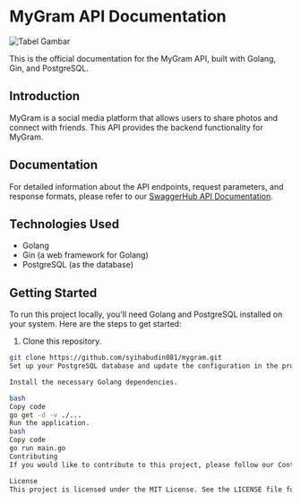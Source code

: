 # MyGram API Documentation

![Tabel Gambar](https://github.com/syihabudin081/mygram/assets/99803288/1dba183c-fb05-408a-b6ea-a85c4fad27ee)

This is the official documentation for the MyGram API, built with Golang, Gin, and PostgreSQL.

## Introduction

MyGram is a social media platform that allows users to share photos and connect with friends. This API provides the backend functionality for MyGram.

## Documentation

For detailed information about the API endpoints, request parameters, and response formats, please refer to our [SwaggerHub API Documentation](https://app.swaggerhub.com/apis-docs/SYIHABUPNYK/my-gram_api/1).

## Technologies Used

- Golang
- Gin (a web framework for Golang)
- PostgreSQL (as the database)

## Getting Started

To run this project locally, you'll need Golang and PostgreSQL installed on your system. Here are the steps to get started:

1. Clone this repository.

```bash
git clone https://github.com/syihabudin081/mygram.git
Set up your PostgreSQL database and update the configuration in the project.

Install the necessary Golang dependencies.

bash
Copy code
go get -d -v ./...
Run the application.
bash
Copy code
go run main.go
Contributing
If you would like to contribute to this project, please follow our Contribution Guidelines.

License
This project is licensed under the MIT License. See the LICENSE file for details.
